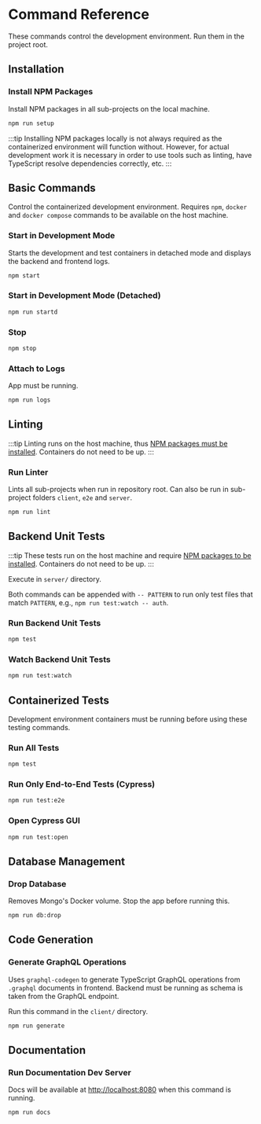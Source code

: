 # Command Reference

These commands control the development environment. Run them in the project root.

## Installation

### Install NPM Packages

Install NPM packages in all sub-projects on the local machine.

```bash
npm run setup
```

:::tip
Installing NPM packages locally is not always required as the containerized environment will function without. However, for actual development work it is necessary in order to use tools such as linting, have TypeScript resolve dependencies correctly, etc.
:::


## Basic Commands

Control the containerized development environment. Requires `npm`, `docker` and `docker compose` commands to be available on the host machine.

### Start in Development Mode

Starts the development and test containers in detached mode and displays the backend and frontend logs.

```bash
npm start
```

### Start in Development Mode (Detached)

```bash
npm run startd
```

### Stop

```bash
npm stop
```

### Attach to Logs

App must be running.

```bash
npm run logs
```

## Linting

:::tip
Linting runs on the host machine, thus [NPM packages must be installed](#installation). Containers do not need to be up.
:::

### Run Linter

Lints all sub-projects when run in repository root. Can also be run in sub-project folders `client`, `e2e` and `server`.

```bash
npm run lint
```

## Backend Unit Tests

:::tip
These tests run on the host machine and require [NPM packages to be installed](#installation). Containers do not need to be up.
:::

Execute in `server/` directory.

Both commands can be appended with `-- PATTERN` to run only test files that match `PATTERN`, e.g., `npm run test:watch -- auth`.

### Run Backend Unit Tests

```bash
npm test
```

### Watch Backend Unit Tests

```bash
npm run test:watch
```

## Containerized Tests

Development environment containers must be running before using these testing commands.

### Run All Tests

```bash
npm test
```

### Run Only End-to-End Tests (Cypress)

```bash
npm run test:e2e
```

### Open Cypress GUI

```bash
npm run test:open
```

## Database Management

### Drop Database

Removes Mongo's Docker volume. Stop the app before running this.

```bash
npm run db:drop
```

## Code Generation

### Generate GraphQL Operations

Uses `graphql-codegen` to generate TypeScript GraphQL operations from `.graphql` documents in frontend. Backend must be running as schema is taken from the GraphQL endpoint.

Run this command in the `client/` directory.

```bash
npm run generate
```

## Documentation

### Run Documentation Dev Server

Docs will be available at [http://localhost:8080](http://localhost:8080) when this command is running.

```bash
npm run docs
```
